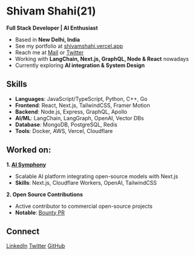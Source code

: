 # Shivam Shahi(21)

**Full Stack Developer | AI Enthusiast**

* Based in **New Delhi, India**
* See my portfolio at [shivamshahi.vercel.app](https://shivamshahi.vercel.app/)
* Reach me at [Mail](mailto:Shivam.shahi06@gmail.com) or [Twitter](https://twitter.com/Shivamshahi77)
* Working with **LangChain, Next.js, GraphQL, Node & React** nowadays
* Currently exploring **AI integration & System Design**

## Skills

* **Languages**: JavaScript/TypeScript, Python, C++, Go
* **Frontend**: React, Next.js, TailwindCSS, Framer Motion
* **Backend**: Node.js, Express, GraphQL, Apollo
* **AI/ML**: LangChain, LangGraph, OpenAI, Vector DBs
* **Database**: MongoDB, PostgreSQL, Redis
* **Tools**: Docker, AWS, Vercel, Cloudflare

## Worked on:

**1. [AI Symphony](https://aisymphony.vercel.app/)**
* Scalable AI platform integrating open-source models with Next.js
* **Skills**: Next.js, Cloudflare Workers, OpenAI, TailwindCSS

**2. Open Source Contributions**
* Active contributor to commercial open-source projects
* **Notable**: [Bounty PR](https://github.com/code100x/cms/pull/69)

## Connect

[LinkedIn](https://linkedin.com/in/Shivamshahi7)
[Twitter](https://twitter.com/Shivamshahi77)
[GitHub](https://github.com/shivamshahi07)

